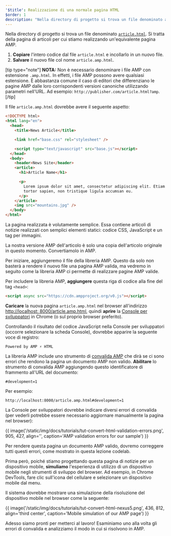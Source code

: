 ```yaml
---
'$title': Realizzazione di una normale pagina HTML
$order: 1
description: "Nella directory di progetto si trova un file denominato article.html. Si tratta della pagina di articoli per cui stiamo realizzando un'equivalente pagina AMP ..."
---
```


Nella directory di progetto si trova un file denominato [`article.html`](https://github.com/googlecodelabs/accelerated-mobile-pages-foundations/blob/master/article.html). Si tratta della pagina di articoli per cui stiamo realizzando un'equivalente pagina AMP.

1. **Copiare** l'intero codice dal file `article.html` e incollarlo in un nuovo file.
2. **Salvare** il nuovo file col nome `article.amp.html`.

[tip type="note"] **NOTA:** Non è necessario denominare i file AMP con estensione `.amp.html`. In effetti, i file AMP possono avere qualsiasi estensione. È abbastanza comune il caso di editori che differenziano le pagine AMP dalle loro corrispondenti versioni canoniche utilizzando parametri nell'URL. Ad esempio: `http://publisher.com/article.html?amp`. [/tip]

Il file `article.amp.html` dovrebbe avere il seguente aspetto:

```html
<!DOCTYPE html>
<html lang="en">
  <head>
    <title>News Article</title>

    <link href="base.css" rel="stylesheet" />

    <script type="text/javascript" src="base.js"></script>
  </head>
  <body>
    <header>News Site</header>
    <article>
      <h1>Article Name</h1>

      <p>
        Lorem ipsum dolor sit amet, consectetur adipiscing elit. Etiam egestas
        tortor sapien, non tristique ligula accumsan eu.
      </p>
    </article>
    <img src="mountains.jpg" />
  </body>
</html>
```

La pagina realizzata è volutamente semplice. Essa contiene articoli di notizie realizzati con semplici elementi statici: codice CSS, JavaScript e un tag per immagini.

La nostra versione AMP dell'articolo è solo una copia dell'articolo originale in questo momento. Convertiamolo in AMP.

Per iniziare, aggiungeremo il file della libreria AMP. Questo da solo non basterà a rendere il nuovo file una pagina AMP valida, ma vedremo in seguito come la libreria AMP ci permette di realizzare pagine AMP valide.

Per includere la libreria AMP, **aggiungere** questa riga di codice alla fine del tag `<head>`:

```html
<script async src="https://cdn.ampproject.org/v0.js"></script>
```

**Caricare** la nuova pagina `article.amp.html` nel browser all'indirizzo [http://localhost: 8000/article.amp.html](http://localhost:8000/article.amp.html), quindi **aprire** la [Console per sviluppatori](https://developer.chrome.com/devtools/docs/console) in Chrome (o sul proprio browser preferito).

Controllando il risultato del codice JavaScript nella Console per sviluppatori (occorre selezionare la scheda Console), dovrebbe apparire la seguente voce di registro:

```text
Powered by AMP ⚡ HTML
```

La libreria AMP include uno strumento di [convalida AMP](../../../../documentation/guides-and-tutorials/learn/validation-workflow/validate_amp.md) che dirà se ci sono errori che rendono la pagina un documento AMP non valido. **Abilitare** lo strumento di convalida AMP aggiungendo questo identificatore di frammento all'URL del documento:

```text
#development=1
```

Per esempio:

```text
http://localhost:8000/article.amp.html#development=1
```

La Console per sviluppatori dovrebbe indicare diversi errori di convalida (per vederli potrebbe essere necessario aggiornare manualmente la pagina nel browser):

{{ image('/static/img/docs/tutorials/tut-convert-html-validation-errors.png', 905, 427, align='', caption='AMP validation errors for our sample') }}

Per rendere questa pagina un documento AMP valido, dovremo correggere tutti questi errori, come mostrato in questa lezione codelab.

Prima però, poiché stiamo progettando questa pagina di notizie per un dispositivo mobile, **simuliamo** l'esperienza di utilizzo di un dispositivo mobile negli strumenti di sviluppo del browser. Ad esempio, in Chrome DevTools, fare clic sull'icona del cellulare e selezionare un dispositivo mobile dal menu.

Il sistema dovrebbe mostrare una simulazione della risoluzione del dispositivo mobile nel browser come la seguente:

{{ image('/static/img/docs/tutorials/tut-convert-html-nexus5.png', 436, 812, align='third center', caption='Mobile simulation of our AMP page') }}

Adesso siamo pronti per metterci al lavoro! Esaminiamo uno alla volta gli errori di convalida e analizziamo il modo in cui si risolvono in AMP.
